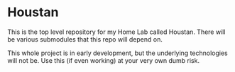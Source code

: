 # Houstan
This is the top level repository for my Home Lab called Houstan. There will be various submodules that this repo will depend on.



This whole project is in early development, but the underlying technologies will not be. Use this (if even working) at your very own dumb risk.
 
